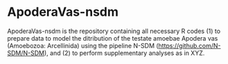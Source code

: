 # ApoderaVas-nsdm

ApoderaVas-nsdm is the repository containing all necessary R codes (1) to prepare data to model the ditribution of the testate amoebae Apodera vas (Amoebozoa: Arcellinida) using the pipeline N-SDM (https://github.com/N-SDM/N-SDM), and (2) to perform supplementary analyses as in XYZ.
